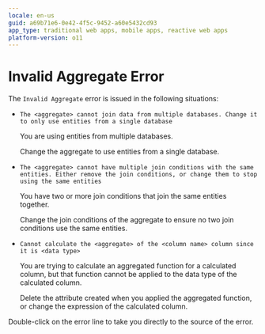 ```yaml
---
locale: en-us
guid: a69b71e6-0e42-4f5c-9452-a60e5432cd93
app_type: traditional web apps, mobile apps, reactive web apps
platform-version: o11
---
```


# Invalid Aggregate Error

The `Invalid Aggregate` error is issued in the following situations:

* `The <aggregate> cannot join data from multiple databases. Change it to only use entities from a single database`
  
    You are using entities from multiple databases.  
  
    Change the aggregate to use entities from a single database.

* `The <aggregate> cannot have multiple join conditions with the same entities. Either remove the join conditions, or change them to stop using the same entities`
  
    You have two or more join conditions that join the same entities together.  
  
    Change the join conditions of the aggregate to ensure no two join conditions use the same entities.

* `Cannot calculate the <aggregate> of the <column name> column since it is <data type>`
  
    You are trying to calculate an aggregated function for a calculated column, but that function cannot be applied to the data type of the calculated column.  
  
    Delete the attribute created when you applied the aggregated function, or change the expression of the calculated column.

Double-click on the error line to take you directly to the source of the error.
